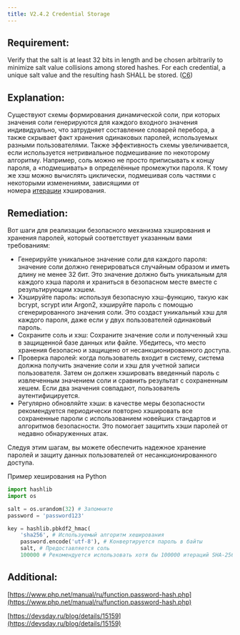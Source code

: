 ```yaml
---
title: V2.4.2 Credential Storage
---
```




## Requirement:

Verify that the salt is at least 32 bits in length and be chosen arbitrarily to minimize salt value collisions among stored hashes. For each credential, a unique salt value and the resulting hash SHALL be stored. ([C6](https://owasp.org/www-project-proactive-controls/#div-numbering))

## Explanation:

Существуют схемы формирования динамической соли, при которых значения соли генерируются для каждого входного значения индивидуально, что затрудняет составление словарей перебора, а также скрывает факт хранения одинаковых паролей, используемых разными пользователями. Также эффективность схемы увеличивается, если используется нетривиальное подмешивание по некоторому алгоритму. Например, соль можно не просто приписывать к концу пароля, а «подмешивать» в определённые промежутки пароля. К тому же хэш можно вычислять циклически, подмешивая соль частями с некоторыми изменениями, зависящими от номера [итерации](https://ru.wikipedia.org/wiki/%D0%98%D1%82%D0%B5%D1%80%D0%B0%D1%86%D0%B8%D1%8F_(%D0%BF%D1%80%D0%BE%D0%B3%D1%80%D0%B0%D0%BC%D0%BC%D0%B8%D1%80%D0%BE%D0%B2%D0%B0%D0%BD%D0%B8%D0%B5)) хэширования.

## Remediation:



Вот шаги для реализации безопасного механизма хэширования и хранения паролей, который соответствует указанным вами требованиям: 

- Генерируйте уникальное значение соли для каждого пароля: значение соли должно генерироваться случайным образом и иметь длину не менее 32 бит. Это значение должно быть уникальным для каждого хэша пароля и храниться в безопасном месте вместе с результирующим хэшем. 
- Хэшируйте пароль: используя безопасную хэш-функцию, такую ​​как bcrypt, scrypt или Argon2, хэшируйте пароль с помощью сгенерированного значения соли. Это создаст уникальный хэш для каждого пароля, даже если у двух пользователей одинаковый пароль. 
- Сохраните соль и хэш: Сохраните значение соли и полученный хэш в защищенной базе данных или файле. Убедитесь, что место хранения безопасно и защищено от несанкционированного доступа. 
- Проверка паролей: когда пользователь входит в систему, система должна получить значение соли и хэш для учетной записи пользователя. Затем он должен хэшировать введенный пароль с извлеченным значением соли и сравнить результат с сохраненным хешем. Если два значения совпадают, пользователь аутентифицируется. 
- Регулярно обновляйте хэши: в качестве меры безопасности рекомендуется периодически повторно хэшировать все сохраненные пароли с использованием новейших стандартов и алгоритмов безопасности. Это помогает защитить хэши паролей от недавно обнаруженных атак. 


Следуя этим шагам, вы можете обеспечить надежное хранение паролей и защиту данных пользователей от несанкционированного доступа.

Пример хеширования на Python


```python title="Пример хеширования на Python"
import hashlib
import os

salt = os.urandom(32) # Запомните
password = 'password123'

key = hashlib.pbkdf2_hmac(
    'sha256', # Используемый алгоритм хеширования
    password.encode('utf-8'), # Конвертируется пароль в байты
    salt, # Предоставляется соль
    100000 # Рекомендуется использовать хотя бы 100000 итераций SHA-256
```








## Additional:

[https://www.php.net/manual/ru/function.password-hash.php](https://www.php.net/manual/ru/function.password-hash.php)

[https://devsday.ru/blog/details/15159](https://devsday.ru/blog/details/15159)




